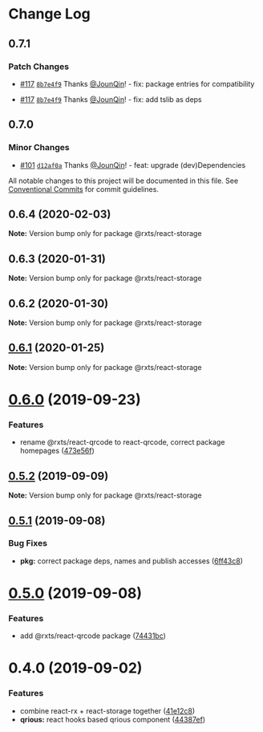 # Change Log

## 0.7.1

### Patch Changes

- [#117](https://github.com/rx-ts/react/pull/117) [`8b7e4f9`](https://github.com/rx-ts/react/commit/8b7e4f9b6075b880dc07c88e77d510d9ec32db70) Thanks [@JounQin](https://github.com/JounQin)! - fix: package entries for compatibility

* [#117](https://github.com/rx-ts/react/pull/117) [`8b7e4f9`](https://github.com/rx-ts/react/commit/8b7e4f9b6075b880dc07c88e77d510d9ec32db70) Thanks [@JounQin](https://github.com/JounQin)! - fix: add tslib as deps

## 0.7.0

### Minor Changes

- [#101](https://github.com/rx-ts/react/pull/101) [`d12af0a`](https://github.com/rx-ts/react/commit/d12af0a0f9240eda64d68d984d951dcdaae4e307) Thanks [@JounQin](https://github.com/JounQin)! - feat: upgrade (dev)Dependencies

All notable changes to this project will be documented in this file.
See [Conventional Commits](https://conventionalcommits.org) for commit guidelines.

## 0.6.4 (2020-02-03)

**Note:** Version bump only for package @rxts/react-storage

## 0.6.3 (2020-01-31)

**Note:** Version bump only for package @rxts/react-storage

## 0.6.2 (2020-01-30)

**Note:** Version bump only for package @rxts/react-storage

## [0.6.1](https://github.com/rx-ts/react/compare/@rxts/react-storage@0.6.0...@rxts/react-storage@0.6.1) (2020-01-25)

**Note:** Version bump only for package @rxts/react-storage

# [0.6.0](https://github.com/rx-ts/react/compare/@rxts/react-storage@0.5.2...@rxts/react-storage@0.6.0) (2019-09-23)

### Features

- rename @rxts/react-qrcode to react-qrcode, correct package homepages ([473e56f](https://github.com/rx-ts/react/commit/473e56f))

## [0.5.2](https://github.com/rx-ts/react/compare/@rxts/react-storage@0.5.1...@rxts/react-storage@0.5.2) (2019-09-09)

**Note:** Version bump only for package @rxts/react-storage

## [0.5.1](https://github.com/rx-ts/react/compare/@rxts/react-storage@0.5.0...@rxts/react-storage@0.5.1) (2019-09-08)

### Bug Fixes

- **pkg:** correct package deps, names and publish accesses ([6ff43c8](https://github.com/rx-ts/react/commit/6ff43c8))

# [0.5.0](https://github.com/rx-ts/react/compare/@rxts/react-storage@0.4.0...@rxts/react-storage@0.5.0) (2019-09-08)

### Features

- add @rxts/react-qrcode package ([74431bc](https://github.com/rx-ts/react/commit/74431bc))

# 0.4.0 (2019-09-02)

### Features

- combine react-rx + react-storage together ([41e12c8](https://github.com/rx-ts/react/commit/41e12c8))
- **qrious:** react hooks based qrious component ([44387ef](https://github.com/rx-ts/react/commit/44387ef))
